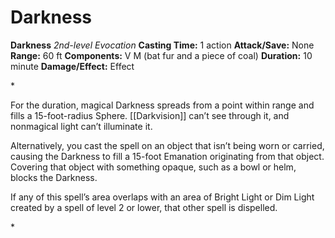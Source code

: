 # Darkness

**Darkness**
_2nd-level Evocation_
**Casting Time:** 1 action
**Attack/Save:** None
**Range:** 60 ft
**Components:** V M (bat fur and a piece of coal)
**Duration:** 10 minute
**Damage/Effect:** Effect

*<p>For the duration, magical Darkness spreads from a point within range and fills a 15-foot-radius Sphere. [[Darkvision]] can’t see through it, and nonmagical light can’t illuminate it.

Alternatively, you cast the spell on an object that isn’t being worn or carried, causing the Darkness to fill a 15-foot Emanation originating from that object. Covering that object with something opaque, such as a bowl or helm, blocks the Darkness.

If any of this spell’s area overlaps with an area of Bright Light or Dim Light created by a spell of level 2 or lower, that other spell is dispelled.</p>*